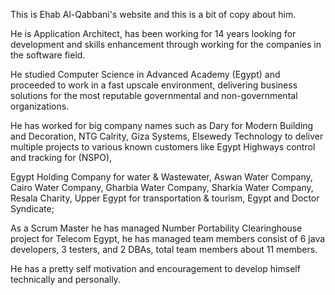 This is Ehab Al-Qabbani's website and this is a bit of copy about him.

He is Application Architect, has been working for 14 years looking for development and skills enhancement through working for the companies in the software field.

He studied Computer Science in Advanced Academy (Egypt) and proceeded to work in a fast upscale environment, delivering business solutions for the most reputable governmental and non-governmental organizations.

He has worked for big company names such as Dary for Modern Building and Decoration, NTG Calrity, Giza Systems, Elsewedy Technology to deliver multiple projects to various known customers like Egypt Highways control and tracking for (NSPO),

Egypt Holding Company for water & Wastewater, Aswan Water Company, Cairo Water Company, Gharbia Water Company, Sharkia Water Company, Resala Charity, Upper Egypt for transportation & tourism, Egypt and Doctor Syndicate;

As a Scrum Master he has managed Number Portability Clearinghouse project for Telecom Egypt, he has managed team members consist of 6 java developers, 3 testers, and 2 DBAs, total team members about 11 members.

He has a pretty self motivation and encouragement to develop himself technically and personally.
